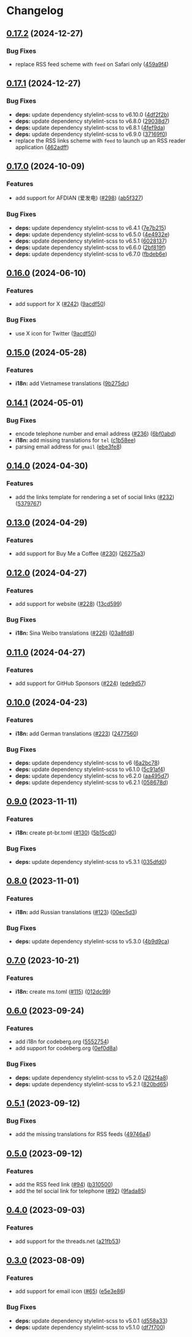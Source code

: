 # Changelog

## [0.17.2](https://github.com/hbstack/socials/compare/v0.17.1...v0.17.2) (2024-12-27)


### Bug Fixes

* replace RSS feed scheme with `feed` on Safari only ([459a9f4](https://github.com/hbstack/socials/commit/459a9f4031bbf367d9a81cafa8e89abc7ef9e484))

## [0.17.1](https://github.com/hbstack/socials/compare/v0.17.0...v0.17.1) (2024-12-27)


### Bug Fixes

* **deps:** update dependency stylelint-scss to v6.10.0 ([4df2f2b](https://github.com/hbstack/socials/commit/4df2f2be2e750553660414c0ba845cb575f1fe33))
* **deps:** update dependency stylelint-scss to v6.8.0 ([29038d7](https://github.com/hbstack/socials/commit/29038d76e4451c70b717a5ca174590cd89417a45))
* **deps:** update dependency stylelint-scss to v6.8.1 ([4fef9da](https://github.com/hbstack/socials/commit/4fef9da00a5cb29301431b2e275a3e9aa50222a8))
* **deps:** update dependency stylelint-scss to v6.9.0 ([37169f0](https://github.com/hbstack/socials/commit/37169f01d00e031f96ed23701e7f15e458b53fce))
* replace the RSS links scheme with `feed` to launch up an RSS reader application ([462adff](https://github.com/hbstack/socials/commit/462adff1045a441c694355c87102587f90e86c8a))

## [0.17.0](https://github.com/hbstack/socials/compare/v0.16.0...v0.17.0) (2024-10-09)


### Features

* add support for AFDIAN (爱发电) ([#298](https://github.com/hbstack/socials/issues/298)) ([ab5f327](https://github.com/hbstack/socials/commit/ab5f327a3cf7b4e9bb1710f8e1e7a1d10a1891b8))


### Bug Fixes

* **deps:** update dependency stylelint-scss to v6.4.1 ([7e7b215](https://github.com/hbstack/socials/commit/7e7b21527b3fbe7d74a29559014517e909a1f041))
* **deps:** update dependency stylelint-scss to v6.5.0 ([4e4932e](https://github.com/hbstack/socials/commit/4e4932e40bf200e75eb56daba34c41613cb790fe))
* **deps:** update dependency stylelint-scss to v6.5.1 ([6028137](https://github.com/hbstack/socials/commit/60281376bbbab698e42675026598296daa589325))
* **deps:** update dependency stylelint-scss to v6.6.0 ([2bf819f](https://github.com/hbstack/socials/commit/2bf819f71b4269884f1db5c87eacfeb4ea5eb397))
* **deps:** update dependency stylelint-scss to v6.7.0 ([fbdeb6e](https://github.com/hbstack/socials/commit/fbdeb6eee8c45f4634176d568311002d0221dcc8))

## [0.16.0](https://github.com/hbstack/socials/compare/v0.15.0...v0.16.0) (2024-06-10)


### Features

* add support for X ([#242](https://github.com/hbstack/socials/issues/242)) ([9acdf50](https://github.com/hbstack/socials/commit/9acdf5062d684e63f14e40e6b5203fecbc7666d6))


### Bug Fixes

* use X icon for Twitter ([9acdf50](https://github.com/hbstack/socials/commit/9acdf5062d684e63f14e40e6b5203fecbc7666d6))

## [0.15.0](https://github.com/hbstack/socials/compare/v0.14.1...v0.15.0) (2024-05-28)


### Features

* **i18n:** add Vietnamese translations ([9b275dc](https://github.com/hbstack/socials/commit/9b275dcea015f1b8124a48743aa0bbec3410059e))

## [0.14.1](https://github.com/hbstack/socials/compare/v0.14.0...v0.14.1) (2024-05-01)


### Bug Fixes

* encode telephone number and email address ([#236](https://github.com/hbstack/socials/issues/236)) ([6bf0abd](https://github.com/hbstack/socials/commit/6bf0abd612bc297ae20dec59de361296c7736e1f))
* **i18n:** add missing translations for `tel` ([c1b58ee](https://github.com/hbstack/socials/commit/c1b58eef9d3b3c11abca914641439847318818d9))
* parsing email address for `gmail` ([ebe3fe8](https://github.com/hbstack/socials/commit/ebe3fe86261a4acd97d74e4957435046cdfad0d8))

## [0.14.0](https://github.com/hbstack/socials/compare/v0.13.0...v0.14.0) (2024-04-30)


### Features

* add the links template for rendering a set of social links ([#232](https://github.com/hbstack/socials/issues/232)) ([5379767](https://github.com/hbstack/socials/commit/5379767e7a04568b1a00d2c54b8868918c7c8ab4))

## [0.13.0](https://github.com/hbstack/socials/compare/v0.12.0...v0.13.0) (2024-04-29)


### Features

* add support for Buy Me a Coffee ([#230](https://github.com/hbstack/socials/issues/230)) ([26275a3](https://github.com/hbstack/socials/commit/26275a3906511190a69a9e4b673ad162fe63df8f))

## [0.12.0](https://github.com/hbstack/socials/compare/v0.11.0...v0.12.0) (2024-04-27)


### Features

* add support for website ([#228](https://github.com/hbstack/socials/issues/228)) ([13cd599](https://github.com/hbstack/socials/commit/13cd599c7299a85a2cd6ac175950b0e964d8c85a))


### Bug Fixes

* **i18n:** Sina Weibo translations ([#226](https://github.com/hbstack/socials/issues/226)) ([03a8fd8](https://github.com/hbstack/socials/commit/03a8fd8d603f7a1d3ca10e63d18a453a8c78626e))

## [0.11.0](https://github.com/hbstack/socials/compare/v0.10.0...v0.11.0) (2024-04-27)


### Features

* add support for GitHub Sponsors ([#224](https://github.com/hbstack/socials/issues/224)) ([ede9d57](https://github.com/hbstack/socials/commit/ede9d577039cf71a20545b1e5bb59101630ef885))

## [0.10.0](https://github.com/hbstack/socials/compare/v0.9.0...v0.10.0) (2024-04-23)


### Features

* **i18n:** add German translations ([#223](https://github.com/hbstack/socials/issues/223)) ([2477560](https://github.com/hbstack/socials/commit/2477560db7a7f6e8b4a56e822832331ea9715669))


### Bug Fixes

* **deps:** update dependency stylelint-scss to v6 ([6a2bc78](https://github.com/hbstack/socials/commit/6a2bc78cf0dd793331180f59ac0065386f21aa02))
* **deps:** update dependency stylelint-scss to v6.1.0 ([5c91af4](https://github.com/hbstack/socials/commit/5c91af4c8729637c88fb8433e65540e6d8c9e734))
* **deps:** update dependency stylelint-scss to v6.2.0 ([aa495d7](https://github.com/hbstack/socials/commit/aa495d727db21822d9ebfe4a4cdbf5f9de0d3e22))
* **deps:** update dependency stylelint-scss to v6.2.1 ([058678d](https://github.com/hbstack/socials/commit/058678d20163c4afd8a676ce0db5bb271717e30f))

## [0.9.0](https://github.com/hbstack/socials/compare/v0.8.0...v0.9.0) (2023-11-11)


### Features

* **i18n:** create pt-br.toml ([#130](https://github.com/hbstack/socials/issues/130)) ([5b15cd0](https://github.com/hbstack/socials/commit/5b15cd0cfebfc45efe8d174700b34e36819d3d5c))


### Bug Fixes

* **deps:** update dependency stylelint-scss to v5.3.1 ([035dfd0](https://github.com/hbstack/socials/commit/035dfd09bbd2c03e94c58778c39270e7c9276509))

## [0.8.0](https://github.com/hbstack/socials/compare/v0.7.0...v0.8.0) (2023-11-01)


### Features

* **i18n:** add Russian translations ([#123](https://github.com/hbstack/socials/issues/123)) ([00ec5d3](https://github.com/hbstack/socials/commit/00ec5d3bb3c0c92f0b0b4d4543f3bb200ca6d055))


### Bug Fixes

* **deps:** update dependency stylelint-scss to v5.3.0 ([4b9d9ca](https://github.com/hbstack/socials/commit/4b9d9caa8580ae1c83440a89161b935ad3c2d9c9))

## [0.7.0](https://github.com/hbstack/socials/compare/v0.6.0...v0.7.0) (2023-10-21)


### Features

* **i18n:** create ms.toml ([#115](https://github.com/hbstack/socials/issues/115)) ([012dc99](https://github.com/hbstack/socials/commit/012dc996f4c54222a4d66c781eebb798d6a9abc5))

## [0.6.0](https://github.com/hbstack/socials/compare/v0.5.1...v0.6.0) (2023-09-24)


### Features

* add i18n for codeberg.org ([5552754](https://github.com/hbstack/socials/commit/5552754fde38f7c0ae64c412fa492402e06e31b5))
* add support for codeberg.org ([0ef0d8a](https://github.com/hbstack/socials/commit/0ef0d8a28004c3ec593b1867a856e0de78b852a6))


### Bug Fixes

* **deps:** update dependency stylelint-scss to v5.2.0 ([262f4a8](https://github.com/hbstack/socials/commit/262f4a85a2b8f93cf982deffe0b589d16b8e5de4))
* **deps:** update dependency stylelint-scss to v5.2.1 ([820bd65](https://github.com/hbstack/socials/commit/820bd65d42ed187e021171b7f0c04bb4a270af0d))

## [0.5.1](https://github.com/hbstack/socials/compare/v0.5.0...v0.5.1) (2023-09-12)


### Bug Fixes

* add the missing translations for RSS feeds ([49746a4](https://github.com/hbstack/socials/commit/49746a4ca4f41496342320192ed4e8259edad79d))

## [0.5.0](https://github.com/hbstack/socials/compare/v0.4.0...v0.5.0) (2023-09-12)


### Features

* add the RSS feed link ([#94](https://github.com/hbstack/socials/issues/94)) ([b310500](https://github.com/hbstack/socials/commit/b31050053ebc4898b9bce9eb1f1f2a7189b3065c))
* add the tel social link for telephone ([#92](https://github.com/hbstack/socials/issues/92)) ([9fada85](https://github.com/hbstack/socials/commit/9fada8527e1cf32bb42a89838caa5ed1a3d24c1a))

## [0.4.0](https://github.com/hbstack/socials/compare/v0.3.0...v0.4.0) (2023-09-03)


### Features

* add support for the threads.net ([a21fb53](https://github.com/hbstack/socials/commit/a21fb5377ebdb255dad92bf0681b1ee8396befcd))

## [0.3.0](https://github.com/hbstack/socials/compare/v0.2.0...v0.3.0) (2023-08-09)


### Features

* add support for email icon ([#65](https://github.com/hbstack/socials/issues/65)) ([e5e3e86](https://github.com/hbstack/socials/commit/e5e3e861aa7f81914283f9bb6bdded5749d5ff20))


### Bug Fixes

* **deps:** update dependency stylelint-scss to v5.0.1 ([d558a33](https://github.com/hbstack/socials/commit/d558a3385c6b4c1e93853884d586b7a3c6ab7609))
* **deps:** update dependency stylelint-scss to v5.1.0 ([df7f700](https://github.com/hbstack/socials/commit/df7f70066425937bd6bd82650bd8d80dd66d7460))

